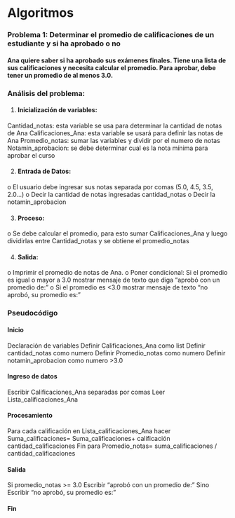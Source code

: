 # Algoritmos 

### Problema 1: Determinar el promedio de calificaciones de un estudiante y si ha aprobado o no
 #### Ana quiere saber si ha aprobado sus exámenes finales. Tiene una lista de sus calificaciones y necesita calcular el promedio. Para aprobar, debe tener un promedio de al menos 3.0.

### Análisis del problema: 
1.	#### Inicialización de variables: 
Cantidad_notas: esta variable se usa para determinar la cantidad de notas de Ana 
Calificaciones_Ana: esta variable se usará para definir las notas de Ana 
Promedio_notas: sumar las variables y dividir por el numero de notas 
Notamin_aprobacion: se debe determinar cual es la nota mínima para aprobar el curso

2.	#### Entrada de Datos: 
o	El usuario debe ingresar sus notas separada por comas (5.0, 4.5, 3.5, 2.0...)
o	Decir la cantidad de notas ingresadas cantidad_notas
o	Decir la notamin_aprobacion 

3.	#### Proceso: 
o	Se debe calcular el promedio, para esto sumar Calificaciones_Ana y luego dividirlas entre Cantidad_notas y se obtiene el promedio_notas  

4.	#### Salida: 
o	Imprimir el promedio de notas de Ana. 
o	Poner condicional: Si el promedio es igual o mayor a 3.0 mostrar mensaje de texto que diga “aprobó con un promedio de:”
o	Si el promedio es <3.0 mostrar mensaje de texto “no aprobó, su promedio es:”

### Pseudocódigo 
#### Inicio 
Declaración de variables
Definir Calificaciones_Ana como list
Definir cantidad_notas como numero
Definir Promedio_notas como numero
Definir notamin_aprobacion como numero >3.0

#### Ingreso de datos
Escribir Calificaciones_Ana separadas por comas 
Leer Lista_calificaciones_Ana

#### Procesamiento 
Para cada calificación en Lista_calificaciones_Ana hacer Suma_calificaciones= Suma_calificaciones+ calificación  cantidad_calificaciones
 Fin para  Promedio_notas= suma_calificaciones / cantidad_calificaciones 

#### Salida
Si promedio_notas >= 3.0 
      Escribir “aprobó con un promedio de:” 
Sino 
      Escribir “no aprobó, su promedio es:”
#### Fin
